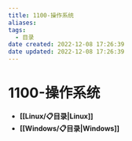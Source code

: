 ```yaml
---
title: 1100-操作系统
aliases:
tags:
  - 目录
date created: 2022-12-08 17:26:39
date updated: 2022-12-08 17:26:39
---
```


# 1100-操作系统

- **[[Linux/📋目录|Linux]]**
- **[[Windows/📋目录|Windows]]**
